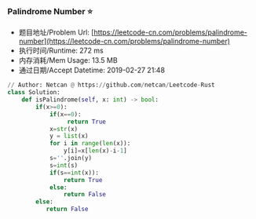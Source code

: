 
### Palindrome Number :star:
- 题目地址/Problem Url: [https://leetcode-cn.com/problems/palindrome-number](https://leetcode-cn.com/problems/palindrome-number)
- 执行时间/Runtime: 272 ms 
- 内存消耗/Mem Usage: 13.5 MB
- 通过日期/Accept Datetime: 2019-02-27 21:48
```python
// Author: Netcan @ https://github.com/netcan/Leetcode-Rust
class Solution:
    def isPalindrome(self, x: int) -> bool:
        if(x>=0):
            if(x==0):
                 return True
            x=str(x)
            y = list(x)
            for i in range(len(x)):
                y[i]=x[len(x)-i-1]
            s=''.join(y)
            s=int(s)
            if(s==int(x)):
                return True
            else:
                return False
        else:
           return False

```
